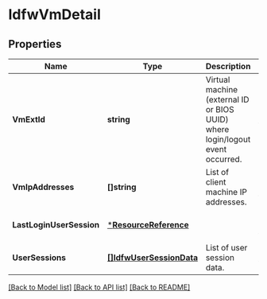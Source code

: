 # IdfwVmDetail

## Properties
Name | Type | Description | Notes
------------ | ------------- | ------------- | -------------
**VmExtId** | **string** | Virtual machine (external ID or BIOS UUID) where login/logout event occurred. | [default to null]
**VmIpAddresses** | **[]string** | List of client machine IP addresses. | [optional] [default to null]
**LastLoginUserSession** | [***ResourceReference**](ResourceReference.md) |  | [optional] [default to null]
**UserSessions** | [**[]IdfwUserSessionData**](IdfwUserSessionData.md) | List of user session data. | [default to null]

[[Back to Model list]](../README.md#documentation-for-models) [[Back to API list]](../README.md#documentation-for-api-endpoints) [[Back to README]](../README.md)

